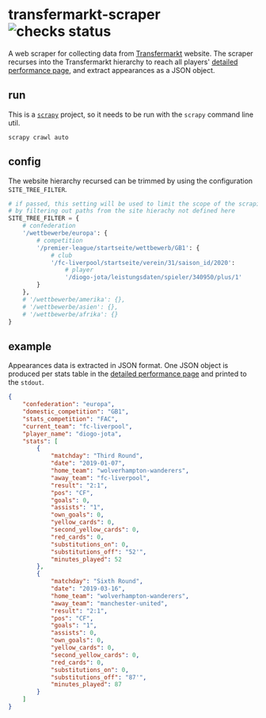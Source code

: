 
# transfermarkt-scraper  ![checks status](https://github.com/dcaribou/transfermarkt-scraper/workflows/Scrapy%20Contracts%20Checks/badge.svg?branch=gh-actions)

A web scraper for collecting data from [Transfermarkt](https://www.transfermarkt.co.uk/) website. The scraper recurses into the Transfermarkt hierarchy to reach all players' [detailed performance page](https://www.transfermarkt.co.uk/diogo-jota/leistungsdatendetails/spieler/340950/saison/2020/verein/0/liga/0/wettbewerb/GB1/pos/0/trainer_id/0/plus/1), and
extract appearances as a JSON object.

## run
This is a [`scrapy`](https://scrapy.org/) project, so it needs to be run with the
`scrapy` command line util.
```console
scrapy crawl auto
```

## config
The website hierarchy recursed can be trimmed by using the configuration `SITE_TREE_FILTER`.
```python
# if passed, this setting will be used to limit the scope of the scraping
# by filtering out paths from the site hierachy not defined here
SITE_TREE_FILTER = {
    # confederation
    '/wettbewerbe/europa': {
        # competition
        '/premier-league/startseite/wettbewerb/GB1': {
            # club
            '/fc-liverpool/startseite/verein/31/saison_id/2020':
                # player
                '/diogo-jota/leistungsdaten/spieler/340950/plus/1'
        }
    },
    # '/wettbewerbe/amerika': {},
    # '/wettbewerbe/asien': {},
    # '/wettbewerbe/afrika': {}
}
```

## example
Appearances data is extracted in JSON format. One JSON object is produced per stats table in the [detailed performance page](https://www.transfermarkt.co.uk/diogo-jota/leistungsdatendetails/spieler/340950/saison/2020/verein/0/liga/0/wettbewerb/GB1/pos/0/trainer_id/0/plus/1) and printed to the `stdout`.
```json
{
    "confederation": "europa",
    "domestic_competition": "GB1",
    "stats_competition": "FAC",
    "current_team": "fc-liverpool",
    "player_name": "diogo-jota",
    "stats": [
        {
            "matchday": "Third Round",
            "date": "2019-01-07",
            "home_team": "wolverhampton-wanderers",
            "away_team": "fc-liverpool",
            "result": "2:1",
            "pos": "CF",
            "goals": 0,
            "assists": "1",
            "own_goals": 0,
            "yellow_cards": 0,
            "second_yellow_cards": 0,
            "red_cards": 0,
            "substitutions_on": 0,
            "substitutions_off": "52'",
            "minutes_played": 52
        },
        {
            "matchday": "Sixth Round",
            "date": "2019-03-16",
            "home_team": "wolverhampton-wanderers",
            "away_team": "manchester-united",
            "result": "2:1",
            "pos": "CF",
            "goals": "1",
            "assists": 0,
            "own_goals": 0,
            "yellow_cards": 0,
            "second_yellow_cards": 0,
            "red_cards": 0,
            "substitutions_on": 0,
            "substitutions_off": "87'",
            "minutes_played": 87
        }
    ]
}
```



